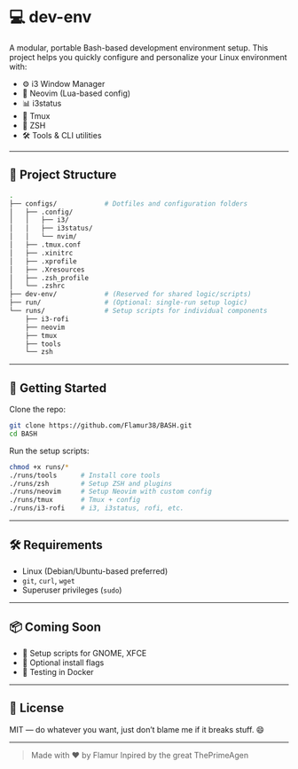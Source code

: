 # 💻 dev-env

A modular, portable Bash-based development environment setup. This project helps you quickly configure and personalize your Linux environment with:

- ⚙️ i3 Window Manager
- 🧠 Neovim (Lua-based config)
- 📊 i3status
- 🧵 Tmux
- 🐚 ZSH
- 🛠️ Tools & CLI utilities

---

## 📁 Project Structure

```bash
.
├── configs/            # Dotfiles and configuration folders
│   ├── .config/
│   │   ├── i3/
│   │   ├── i3status/
│   │   └── nvim/
│   ├── .tmux.conf
│   ├── .xinitrc
│   ├── .xprofile
│   ├── .Xresources
│   ├── .zsh_profile
│   └── .zshrc
├── dev-env/            # (Reserved for shared logic/scripts)
├── run/                # (Optional: single-run setup logic)
└── runs/               # Setup scripts for individual components
    ├── i3-rofi
    ├── neovim
    ├── tmux
    ├── tools
    └── zsh
```

---

## 🚀 Getting Started

Clone the repo:

```bash
git clone https://github.com/Flamur38/BASH.git
cd BASH 
```

Run the setup scripts:

```bash
chmod +x runs/*
./runs/tools      # Install core tools
./runs/zsh        # Setup ZSH and plugins
./runs/neovim     # Setup Neovim with custom config
./runs/tmux       # Tmux + config
./runs/i3-rofi    # i3, i3status, rofi, etc.
```

---

## 🛠 Requirements

- Linux (Debian/Ubuntu-based preferred)
- `git`, `curl`, `wget`
- Superuser privileges (`sudo`)

---

## 📦 Coming Soon

- 🐧 Setup scripts for GNOME, XFCE
- 🧰 Optional install flags
- 🧪 Testing in Docker

---

## 📜 License

MIT — do whatever you want, just don’t blame me if it breaks stuff. 😄

---

> Made with ❤️ by Flamur
> Inpired by the great ThePrimeAgen
